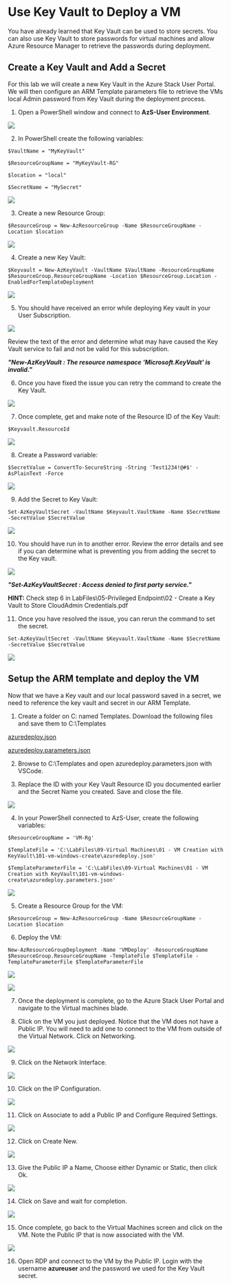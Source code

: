 # Use Key Vault to Deploy a VM

You have already learned that Key Vault can be used to store secrets. You can also use Key Vault to store passwords for virtual machines and allow Azure Resource Manager to retrieve the passwords during deployment.

## Create a Key Vault and Add a Secret

For this lab we will create a new Key Vault in the Azure Stack User Portal. We will then configure an ARM Template parameters file to retrieve the VMs local Admin password from Key Vault during the deployment process.

1. Open a PowerShell window and connect to **AzS-User Environment**.

![](images/Picture1.png)


2. In PowerShell create the following variables:

```
$VaultName = "MyKeyVault"

$ResourceGroupName = "MyKeyVault-RG"

$location = "local"

$SecretName = "MySecret"
```

![](images/Picture2.png)

3. Create a new Resource Group:

```
$ResourceGroup = New-AzResourceGroup -Name $ResourceGroupName -Location $location
```

![](images/Picture3.png)


4. Create a new Key Vault:

```
$Keyvault = New-AzKeyVault -VaultName $VaultName -ResourceGroupName $ResourceGroup.ResourceGroupName -Location $ResourceGroup.Location -EnabledForTemplateDeployment
```

![](images/Picture4.png)


5. You should have received an error while deploying Key vault in your User Subscription.

![](images/Picture5.png)

Review the text of the error and determine what may have caused the Key Vault service to fail and not be valid for this subscription.

***"New-AzKeyVault : The resource namespace 'Microsoft.KeyVault' is invalid."***


6. Once you have fixed the issue you can retry the command to create the Key Vault.

![](images/Picture6.png)

7. Once complete, get and make note of the Resource ID of the Key Vault:

```
$Keyvault.ResourceId
```

![](images/Picture7.png)

8. Create a Password variable:

```
$SecretValue = ConvertTo-SecureString -String 'Test1234!@#$' -AsPlainText -Force
```

![](images/Picture8.png)


9. Add the Secret to Key Vault:

```
Set-AzKeyVaultSecret -VaultName $Keyvault.VaultName -Name $SecretName -SecretValue $SecretValue
```

![](images/Picture9.png)


10. You should have run in to another error. Review the error details and see if you can determine what is preventing you from adding the secret to the Key vault.

![](images/Picture10.png)

***"Set-AzKeyVaultSecret : Access denied to first party service."***

**HINT:** Check step 6 in LabFiles\05-Privileged Endpoint\02 - Create a Key Vault to Store CloudAdmin Credentials.pdf


11. Once you have resolved the issue, you can rerun the command to set the secret.

```
Set-AzKeyVaultSecret -VaultName $Keyvault.VaultName -Name $SecretName -SecretValue $SecretValue
```

![](images/Picture11.png)

## Setup the ARM template and deploy the VM

Now that we have a Key vault and our local password saved in a secret, we need to reference the key vault and secret in our ARM Template.

1. Create a folder on C: named Templates. Download the following files and save them to C:\Templates

[azuredeploy.json](https://github.com/RichShillingtonMSFT/Azure-Stack-Hub-Operator-Labs-ADFS/blob/bd19b6b9f6c661cfd35eec0bf4a17e3629a574b4/09-Virtual%20Machines/101-vm-windows-create/azuredeploy.json)

[azuredeploy.parameters.json](https://github.com/RichShillingtonMSFT/Azure-Stack-Hub-Operator-Labs-ADFS/blob/bd19b6b9f6c661cfd35eec0bf4a17e3629a574b4/09-Virtual%20Machines/101-vm-windows-create/azuredeploy.parameters.json)

2. Browse to C:\Templates and open azuredeploy.parameters.json with VSCode.


3. Replace the ID with your Key Vault Resource ID you documented earlier and the Secret Name you created. Save and close the file.

![](images/Picture12.png)


4. In your PowerShell connected to AzS-User, create the following variables:

```
$ResourceGroupName = 'VM-Rg'

$TemplateFile = 'C:\LabFiles\09-Virtual Machines\01 - VM Creation with KeyVault\101-vm-windows-create\azuredeploy.json'

$TemplateParameterFile = 'C:\LabFiles\09-Virtual Machines\01 - VM Creation with KeyVault\101-vm-windows-create\azuredeploy.parameters.json'

```

![](images/Picture13.png)

5. Create a Resource Group for the VM:

```
$ResourceGroup = New-AzResourceGroup -Name $ResourceGroupName -Location $location
```

6. Deploy the VM:

```
New-AzResourceGroupDeployment -Name 'VMDeploy' -ResourceGroupName $ResourceGroup.ResourceGroupName -TemplateFile $TemplateFile -TemplateParameterFile $TemplateParameterFile
```

![](images/Picture14.png)

![](images/Picture15.png)

7. Once the deployment is complete, go to the Azure Stack User Portal and navigate to the Virtual machines blade.


8. Click on the VM you just deployed. Notice that the VM does not have a Public IP. You will need to add one to connect to the VM from outside of the Virtual Network. Click on Networking.

![](images/Picture16.png)


9. Click on the Network Interface.

![](images/Picture17.png)

10. Click on the IP Configuration.

![](images/Picture18.png)

11. Click on Associate to add a Public IP and Configure Required Settings.

![](images/Picture19.png)

12. Click on Create New.

![](images/Picture20.png)


13. Give the Public IP a Name, Choose either Dynamic or Static, then click Ok.

![](images/Picture21.png)

14. Click on Save and wait for completion.

![](images/Picture22.png)


15. Once complete, go back to the Virtual Machines screen and click on the VM. Note the Public IP that is now associated with the VM.

![](images/Picture23.png)


16. Open RDP and connect to the VM by the Public IP. Login with the username **azureuser** and the password we used for the Key Vault secret.